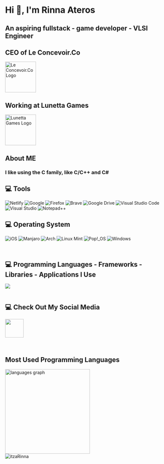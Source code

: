# Hi 👋, I'm Rinna Ateros
## An aspiring fullstack - game developer - VLSI Engineer
## CEO of Le Concevoir.Co

<img src="https://github.com/itzaRinna/itzaRinna/blob/main/Lcc.jpg" alt="Le Concevoir.Co Logo" width="100" height="100">

## Working at Lunetta Games

<img src="https://github.com/itzaRinna/itzaRinna/blob/main/Lunetta.png" alt="Lunetta Games Logo" width="100" height="100">

## About ME
### I like using the C family, like C/C++ and C#


## 💻 Tools
![Netlify](https://img.shields.io/badge/netlify-%23000000.svg?style=for-the-badge&logo=netlify&logoColor=#00C7B7)
![Google](https://img.shields.io/badge/google-4285F4?style=for-the-badge&logo=google&logoColor=white)
![Firefox](https://img.shields.io/badge/Firefox-FF7139?style=for-the-badge&logo=Firefox-Browser&logoColor=white)
![Brave](https://img.shields.io/badge/Brave-FB542B?style=for-the-badge&logo=Brave&logoColor=white)
![Google Drive](https://img.shields.io/badge/Google%20Drive-4285F4?style=for-the-badge&logo=googledrive&logoColor=white)
![Visual Studio Code](https://img.shields.io/badge/Visual%20Studio%20Code-0078d7.svg?style=for-the-badge&logo=visual-studio-code&logoColor=white)
![Visual Studio](https://img.shields.io/badge/Visual%20Studio-5C2D91.svg?style=for-the-badge&logo=visual-studio&logoColor=white)
![Notepad++](https://img.shields.io/badge/Notepad++-90E59A.svg?style=for-the-badge&logo=notepad%2b%2b&logoColor=black)

## 💻 Operating System
![iOS](https://img.shields.io/badge/iOS-000000?style=for-the-badge&logo=ios&logoColor=white)
![Manjaro](https://img.shields.io/badge/Manjaro-35BF5C?style=for-the-badge&logo=Manjaro&logoColor=white)
![Arch](https://img.shields.io/badge/Arch-35BF5C?style=for-the-badge&logo=Arch&logoColor=white)
![Linux Mint](https://img.shields.io/badge/Linux%20Mint-87CF3E?style=for-the-badge&logo=Linux%20Mint&logoColor=white)
![Pop!\_OS](https://img.shields.io/badge/Pop!_OS-48B9C7?style=for-the-badge&logo=Pop!_OS&logoColor=white)
![Windows](https://img.shields.io/badge/Windows-0078D6?style=for-the-badge&logo=windows&logoColor=white)

<br>

## 💻 Programming Languages - Frameworks - Libraries - Applications I Use
<div align="left" display="flex" justify-content="center">
    <a href="https://skillicons.dev">
        <img src="https://skillicons.dev/icons?i=c,cpp,cs,py,rust,java,go,html,css,sass,js,ts,react,git,github,unity,godot,linux,visualstudio,vscode,arduino">
    </a>
</div>

<br>

## 💻 Check Out My Social Media

<a href="https://www.linkedin.com/in/rinna-ateros-197922253"><img width="60px" src="https://cdn.jsdelivr.net/gh/devicons/devicon/icons/linkedin/linkedin-original.svg" /></a>

<br>

## Most Used Programming Languages
<div><img src="https://github-readme-stats.vercel.app/api/top-langs?locale=en&hide_title=true&layout=compact&card_width=500&langs_count=20&theme=jolly&hide_border=true&username=itzaRinna&hide=html,css,yacc,scss,makefile,scala,supercollider,cmake,svelte,dockerfile,gml,shell" height="275" alt="languages graph"  /></div>

<div><img align="center" src="https://github-readme-streak-stats.herokuapp.com/?user=itzaRinna&theme=jolly&hide_border=true" alt="itzaRinna" /></div>
